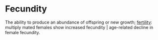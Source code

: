 # Fecundity

The ability to produce an abundance of offspring or new growth; [fertility](/fertility): multiply mated females show increased fecundity | age-related decline in female fecundity.